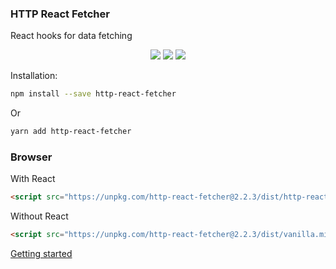 ### HTTP React Fetcher

React hooks for data fetching

<p align="center">
<a href="https://www.npmjs.com/package/http-react-fetcher" target="_blank"><img src="https://badge.fury.io/js/http-react-fetcher.svg"></a>
<img src="https://img.shields.io/badge/License-MIT-yellow.svg" />
<img src="https://github.com/atomic-state/http-react-fetcher/actions/workflows/test.yml/badge.svg?event=push" />
</p>

Installation:

```bash
npm install --save http-react-fetcher
```

Or

```bash
yarn add http-react-fetcher
```

### Browser

With React

```html
<script src="https://unpkg.com/http-react-fetcher@2.2.3/dist/http-react-fetcher.min.js"></script>
```


Without React

```html
<script src="https://unpkg.com/http-react-fetcher@2.2.3/dist/vanilla.min.js"></script>
```

[Getting started](https://fetcher.atomic-state.org/docs/intro)

